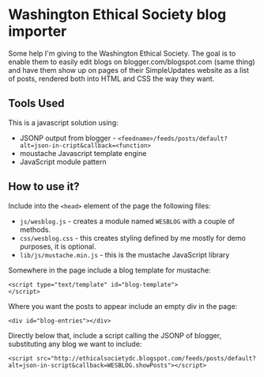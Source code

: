 # Washington Ethical Society blog importer

Some help I'm giving to the Washington Ethical Society.   The goal is to enable them to easily edit blogs 
on blogger.com/blogspot.com (same thing) and have them show up on pages of their SimpleUpdates website
as a list of posts, rendered both into HTML and CSS the way they want.

## Tools Used

This is a javascript solution using:

* JSONP output from blogger - `<feedname>/feeds/posts/default?alt=json-in-cript&callback=<function>`
* moustache Javascript template engine
* JavaScript module pattern

## How to use it?

Include into the `<head>` element of the page the following files:

* `js/wesblog.js` - creates a module named `WESBLOG` with a couple of methods.
* `css/wesblog.css` - this creates styling defined by me mostly for demo purposes, it is optional.
* `lib/js/mustache.min.js` - this is the mustache JavaScript library

Somewhere in the page include a blog template for mustache:

```
<script type="text/template" id="blog-template">
</script>
```

Where you want the posts to appear include an empty div in the page:

```
<div id="blog-entries"></div>
```

Directly below that, include a script calling the JSONP of blogger, substituting any blog we want to include:

```
<script src="http://ethicalsocietydc.blogspot.com/feeds/posts/default?alt=json-in-script&callback=WESBLOG.showPosts"></script>
```


